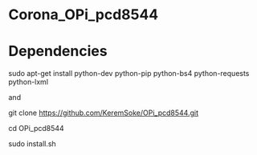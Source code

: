 # Corona_OPi_pcd8544

# Dependencies

sudo apt-get install python-dev python-pip python-bs4 python-requests python-lxml

and 

git clone https://github.com/KeremSoke/OPi_pcd8544.git

cd OPi_pcd8544

sudo install.sh
